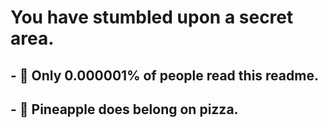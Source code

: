 # You have stumbled upon a secret area.
## - 🚷 Only 0.000001% of people read this readme.
## - 🍍 Pineapple does belong on pizza.

<!---
shir0tetsuo/shir0tetsuo is a ✨ special ✨ repository because its `README.md` (this file) appears on your GitHub profile.
You can click the Preview link to take a look at your changes.
This is the secret.
--->
